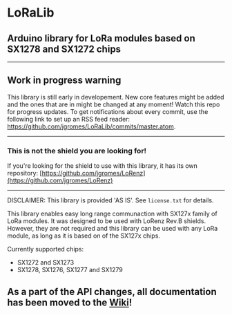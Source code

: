 # LoRaLib

## Arduino library for LoRa modules based on SX1278 and SX1272 chips

---

## Work in progress warning
This library is still early in developement. New core features might be added and the ones that are in might be changed at any moment! Watch this repo for progress updates. To get notifications about every commit, use the following link to set up an RSS feed reader: https://github.com/jgromes/LoRaLib/commits/master.atom.

---

### This is not the shield you are looking for!
If you're looking for the shield to use with this library, it has its own repository: [https://github.com/jgromes/LoRenz](https://github.com/jgromes/LoRenz)

---

DISCLAIMER: This library is provided 'AS IS'. See `license.txt` for details.

This library enables easy long range communaction with SX127x family of LoRa modules. It was designed to be used with LoRenz Rev.B shields. However, they are not required and this library can be used with any LoRa module, as long as it is based on of the SX127x chips.

Currently supported chips:
* SX1272 and SX1273
* SX1278, SX1276, SX1277 and SX1279

## As a part of the API changes, all documentation has been moved to the [Wiki](https://github.com/jgromes/LoRaLib/wiki)! ##
